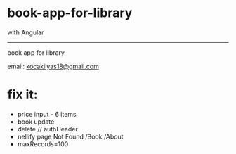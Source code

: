 # book-app-for-library

with Angular

<hr/>
book app for library

email: kocakilyas18@gmail.com


# fix it:
* price input - 6 items
* book update
* delete // authHeader
* nellify page Not Found /Book /About
* maxRecords=100
